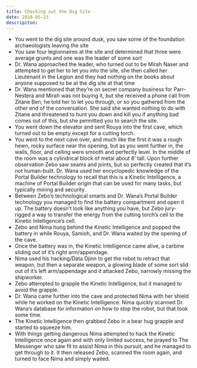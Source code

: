 ```yaml
---
title: Checking out the Dig Site
date: 2018-05-23
descripiton:
---
```


- You went to the dig site around dusk, you saw some of the foundation archaeologists leaving the site
- You saw four legionnaires at the site and determined that three were average grunts and one was the leader of some sort
- Dr. Wana approached the leader, who turned out to be Mirah Naser and attempted to get her to let you into the site, she then called her Lieutenant in the Legion and they had nothing on the books about anyone supposed to be at the dig site at that time
- Dr. Wana mentioned that they’re on secret company business for Parr-Nestera and Mirah was not buying it, but she received a phone call from Zitane Ben, he told her to let you through, or so you gathered from the other end of the conversation. She said she wanted nothing to do with Zitane and threatened to hunt you down and kill you if anything bad comes out of this, but she permitted you to search the site.
- You went down the elevator and sent Rouya into the first cave, which turned out to be empty except for a cutting torch.
- You went to the next cave over, and much like the first it was a rough hewn, rocky surface near the opening, but as you went further in, the walls, floor, and ceiling were smooth and perfectly level. In the middle of the room was a cylindrical block of metal about 8’ tall. Upon further observation Zebo saw seams and joints, but so perfectly created that it’s not human-built. Dr. Wana used her encyclopedic knowledge of the Portal Builder technology to recall that this is a Kinetic Intelligence, a machine of Portal Builder origin that can be used for many tasks, but typically mining and security.
- Between Zebo’s technological smarts and Dr. Wana’s Portal Builder technology you managed to find the battery compartment and open it up. The battery doesn’t look like anything you have, but Zebo jury-rigged a way to transfer the energy from the cutting torch’s cell to the Kinetic Intelligence’s cell.
- Zebo and Nima hung behind the Kinetic Intelligence and popped the battery in while Rouya, Samioh, and Dr. Wana waited by the opening of the cave.
- Once the battery was in, the Kinetic Intelligence came alive, a carbine sliding out of it’s right arm/appendage.
- Nima used his hacking/Data Djinn to get the robot to retract that weapon, but then a separate weapon, a glowing blade of some sort slid out of it’s left arm/appendage and it attacked Zebo, narrowly missing the shipworker.
- Zebo attempted to grapple the Kinetic Intelligence, but it managed to avoid the grapple.
- Dr. Wana came further into the cave and protected Nima with her shield while he worked on the Kinetic Intelligence. Nima quickly scanned Dr. Wana’s database for information on how to stop the robot, but that took some time.
- The Kinetic Intelligence then grabbed Zebo in a bear hug grapple and started to squeeze him.
- With things getting dangerous Nima attempted to hack the Kinetic Intelligence once again and with only limited success, he prayed to The Messenger who saw fit to assist Nima in this pursuit, and he managed to get through to it. It then released Zebo, scanned the room again, and turned to face Nima and simply waited.
